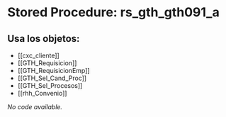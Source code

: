 # Stored Procedure: rs_gth_gth091_a

## Usa los objetos:
- [[cxc_cliente]]
- [[GTH_Requisicion]]
- [[GTH_RequisicionEmp]]
- [[GTH_Sel_Cand_Proc]]
- [[GTH_Sel_Procesos]]
- [[rhh_Convenio]]

*No code available.*
